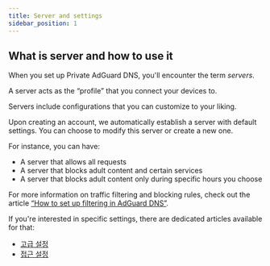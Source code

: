 ```yaml
---
title: Server and settings
sidebar_position: 1
---
```


## What is server and how to use it

When you set up Private AdGuard DNS, you'll encounter the term _servers_.

A server acts as the “profile” that you connect your devices to.

Servers include configurations that you can customize to your liking.

Upon creating an account, we automatically establish a server with default settings. You can choose to modify this server or create a new one.

For instance, you can have:

- A server that allows all requests
- A server that blocks adult content and certain services
- A server that blocks adult content only during specific hours you choose

For more information on traffic filtering and blocking rules, check out the article [“How to set up filtering in AdGuard DNS”](/private-dns/setting-up-filtering/blocklists.md).

If you're interested in specific settings, there are dedicated articles available for that:

- [고급 설정](/private-dns/server-and-settings/advanced.md)
- [접근 설정](/private-dns/server-and-settings/access.md)
